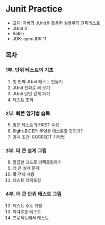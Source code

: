 # Junit Practice
- 교재: 자바와 JUnit을 활용한 실용주의 단위테스트
- JUnit 4
- Kotlin 
- JDK: openJDK 11

## 목차

### 1부. 단위 테스트의 기초
1. 첫 번째 JUnit 테스트 만들기
2. JUnit 진짜로 써 보기
3. JUnit 단언 깊게 파기
4. 테스트 조직

### 2부. 빠른 암기법 습득
5. 좋은 테스트의 FIRST 속성
6. Right-BICEP: 무엇을 테스트할 것인가?
7. 경계 조건: CORRECT 기억법

### 3부. 더 큰 설계 그림
8. 깔끔한 코드로 리팩토링하기
9. 더 큰 설계 문제
10. 목 객체 사용
11. 테스트 리팩토링

### 4부. 더 큰 단위 테스트 그림
12. 테스트 주도 개발
13. 까다로운 테스트
14. 프로젝트에서 테스트
